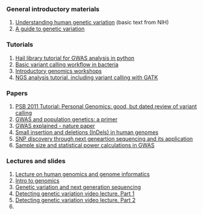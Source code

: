### General introductory materials

1. [Understanding human genetic variation](https://www.ncbi.nlm.nih.gov/books/NBK20363/)  (basic text from NIH)
2. [A guide to genetic variation](https://bitesizebio.com/23996/whats-so-important-about-variants/)

### Tutorials

1. [Hail library tutorial for GWAS analysis in python](https://hail.is/docs/0.2/tutorials/01-genome-wide-association-study.html)
2. [Basic variant calling workflow in bacteria](https://datacarpentry.org/wrangling-genomics/04-variant_calling/index.html)
3. [Introductory genomics workshops](https://clemsonciti.github.io/genomics-workshop/)
4. [NGS analysis tutorial, including variant calling with GATK](https://learn.gencore.bio.nyu.edu/)

### Papers

1. [PSB 2011 Tutorial: Personal Genomics: good, but dated review of variant calling](http://www.cs.bilkent.edu.tr/~calkan/teaching/genomics/reading/PSB_PersonalGenomics_2011_tutorial.pdf)
2. [GWAS and population genetics: a primer](https://journals.plos.org/plosbiology/article?id=10.1371/journal.pbio.2005485)
3. [GWAS explained - nature paper](https://learngenomics.dev/docs/next-generation-sequencing/)
4. [Small insertion and deletions (InDels) in human genomes](https://academic.oup.com/hmg/article/19/R2/R131/640505)
5. [SNP discovery through next geneartion sequencing and its application](https://www.hindawi.com/journals/ijpg/2012/831460/)
6. [Sample size and statistical power calculations in GWAS](https://www.hindawi.com/journals/ijpg/2012/831460/)

### Lectures and slides
1. [Lecture on human genomics and genome informatics](https://powcs.med.unsw.edu.au/sites/default/files/powcs/page/Background-Session1_0.pdf)
2. [Intro to genomics](https://nursing.wayne.edu/ohr/f_luca_intro_to_genomics_111020-opt.pdf)
3. [Genetic variation and next generation sequencing](https://learngenomics.dev/docs/next-generation-sequencing/)
4. [Detecting genetic variation video lecture. Part 1](https://www.youtube.com/watch?v=2ro9WCOpQqI)
5. [Detecting genetic variation video lecture. Part 2](https://www.youtube.com/watch?v=FY9t3sQMlJw)
6. 




